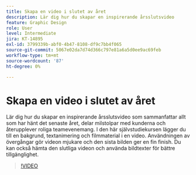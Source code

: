 ```yaml
---
title: Skapa en video i slutet av året
description: Lär dig hur du skapar en inspirerande årsslutsvideo
feature: Graphic Design
role: User
level: Intermediate
jira: KT-14895
exl-id: 3799339b-abf0-4b47-8108-df9c7bb4f065
source-git-commit: 5067e02da7d74d366c797e81a6a5d0ee9ac69feb
workflow-type: tm+mt
source-wordcount: '87'
ht-degree: 0%

---
```


# Skapa en video i slutet av året

Lär dig hur du skapar en inspirerande årsslutsvideo som sammanfattar allt som har hänt det senaste året, delar milstolpar med kunderna och återupplever roliga teamevenemang. I den här självstudiekursen lägger du till en bakgrund, textanimering och filmmaterial i en video. Användningen av övergångar gör videon mjukare och den sista bilden ger en fin finish. Du kan också hämta den slutliga videon och använda bildtexter för bättre tillgänglighet.

>[!VIDEO](https://video.tv.adobe.com/v/3427121?quality=12&learn=on&hidetitle=true)
